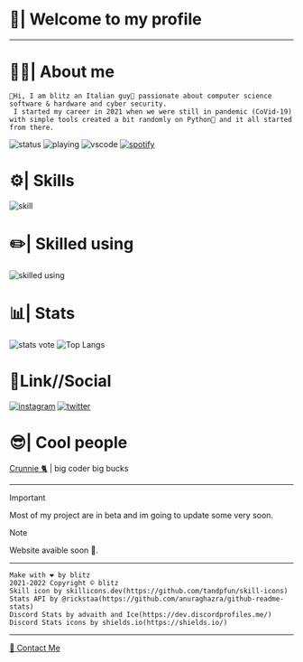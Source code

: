 

# 👋| Welcome to my profile #

- - - - 

# 👨‍💻| About me #
    👋Hi, I am blitz an Italian guy🍕 passionate about computer science software & hardware and cyber security.
     I started my career in 2021 when we were still in pandemic (CoVid-19) with simple tools created a bit randomly on Python🐍 and it all started from there.
![status](https://nocache.advaith.workers.dev?url=https://img.shields.io/endpoint?url=https://dev.discordprofiles.me/api/badge/status/943578582247157810?simple=true)
![playing](https://nocache.advaith.workers.dev?url=https://img.shields.io/endpoint?url=https://dev.discordprofiles.me/api/badge/playing/943578582247157810)
![vscode](https://nocache.advaith.workers.dev?url=https://img.shields.io/endpoint?url=https://dev.discordprofiles.me/api/badge/vscode/943578582247157810)
[![spotify](https://nocache.advaith.workers.dev?url=https://img.shields.io/endpoint?url=https://dev.discordprofiles.me/api/badge/spotify/943578582247157810)](https://dev.discordprofiles.me/openspotify/943578582247157810)

# ⚙️| Skills #
![skill](https://skillicons.dev/icons?i=html,css,js,py,php,dotnet,discord,bots)

# ✏️| Skilled using #
![skilled using](https://skillicons.dev/icons?i=linux,raspberrypi,visualstudio,vscode,unreal,unity,github,discord,aws)

# 📊| Stats #
![stats vote](https://github-readme-stats.vercel.app/api?username=justblitz&show_icons=true&theme=dark)
![Top Langs](https://github-readme-stats.vercel.app/api/top-langs/?username=justblitz&show_icons=true&theme=dark&layout=compact)
# 🔗Link//Social #
[![instagram](https://skillicons.dev/icons?i=instagram&perline=1)](https://www.instagram.com/devblitz_/)
[![twitter](https://skillicons.dev/icons?i=twitter&perline=1)](https://twitter.com/devblitz_)
# 😎| Cool people #
<p><a href="https://github.com/Crunnie">Crunnie 🐈</a> | big coder big bucks </p>
<hr     />

> [!IMPORTANT]
> Most of my project are in beta and im going to update some very soon.

> [!NOTE]
> Website avaible soon 👀.

- - - - 

    Make with ❤️ by blitz
    2021-2022 Copyright © blitz
    Skill icon by skillicons.dev(https://github.com/tandpfun/skill-icons)
    Stats API by @rickstaa(https://github.com/anuraghazra/github-readme-stats)
    Discord Stats by advaith and Ice(https://dev.discordprofiles.me/)
    Discord Stats icons by shields.io(https://shields.io/)
- - - - 
<p><a href="mailto:contact@justsae.tk">📧 Contact Me</a>
